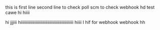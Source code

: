 this is first line
second line to check poll scm
to check webhook
hd
test cawe
hi
hiiii

hi
jjjiii
hiiiiiiiiiiiiiiiiiiiiiiiiiiiiiiiiiiiiiiiiiiiiiiiii
hiiii
l
hif
for webhook
webhook
hh
